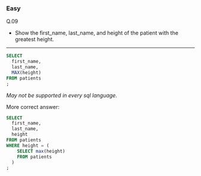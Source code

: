 ### Easy  
Q.09  
* Show the first_name, last_name, and height of the patient with the greatest height.

---
```SQL
SELECT
  first_name,
  last_name,
  MAX(height)
FROM patients
;
```
*May not be supported in every sql language.*

More correct answer:
```SQL
SELECT
  first_name,
  last_name,
  height
FROM patients
WHERE height = (
    SELECT max(height)
    FROM patients
  )
;
```
